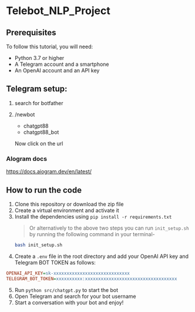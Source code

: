 # Telebot_NLP_Project

## Prerequisites

To follow this tutorial, you will need:

- Python 3.7 or higher
- A Telegram account and a smartphone
- An OpenAI account and an API key

## Telegram setup:

1. search for botfather
2. /newbot

   - chatgpt88
   - chatgpt88_bot

   Now click on the url

### AIogram docs

https://docs.aiogram.dev/en/latest/

## How to run the code

1. Clone this repository or download the zip file
2. Create a virtual environment and activate it
3. Install the dependencies using `pip install -r requirements.txt`
   > Or alternatively to the above two steps you can run `init_setup.sh` by running the following command in your terminal-
   ```bash
   bash init_setup.sh
   ```
4. Create a `.env` file in the root directory and add your OpenAI API key and Telegram BOT TOKEN as follows:

```ini
OPENAI_API_KEY=sk-xxxxxxxxxxxxxxxxxxxxxxxxxxxxx
TELEGRAM_BOT_TOKEN=xxxxxxxxxx:xxxxxxxxxxxxxxxxxxxxxxxxxxxxxxxxxxx
```

5. Run `python src/chatgpt.py` to start the bot
6. Open Telegram and search for your bot username
7. Start a conversation with your bot and enjoy!
